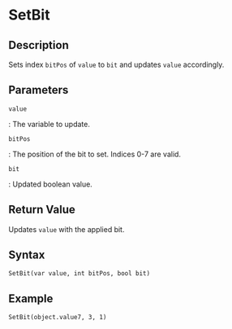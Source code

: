 # SetBit

## Description
Sets index `bitPos` of `value` to `bit` and updates `value` accordingly.

## Parameters
`value`

:   The variable to update.

`bitPos`

:   The position of the bit to set. Indices 0-7 are valid.

`bit`

:   Updated boolean value.

## Return Value
Updates `value` with the applied bit.

## Syntax
```
SetBit(var value, int bitPos, bool bit)
```

## Example
```
SetBit(object.value7, 3, 1)
```